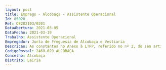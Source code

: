 ```yaml
--- 
layout: post
title: Emprego - Alcobaça - Assistente Operacional
Id: 85028
Ref: OE202103/0201
DataAbertura: 2021-03-05
DataFecho: 2021-03-19
Trabalho: Assistente Operacional
Empregador: Junta de Freguesia de Alcobaça e Vestiaria
Descricao: As constantes no Anexo à LTFP, referido no nº 2, do seu artigo 88º, às quais corresponde o grau 1 de complexidade funcional para a carreira categoria de Assistente Operacional, na área de Cantoneiro Serviços Gerais.
CodigoPostal: 2460-029 ALCOBAÇA
Concelho: Alcobaça
Distrito: Leiria
--- 
```

